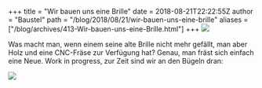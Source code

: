 +++
title = "Wir bauen uns eine Brille"
date = 2018-08-21T22:22:55Z
author = "Baustel"
path = "/blog/2018/08/21/wir-bauen-uns-eine-brille"
aliases = ["/blog/archives/413-Wir-bauen-uns-eine-Brille.html"]
+++
[![](/media/IMG_20180821_230946.serendipityThumb.jpg)](/media/IMG_20180821_230946.jpg)

Was macht man, wenn einem seine alte Brille nicht mehr gefällt, man aber
Holz und eine CNC-Fräse zur Verfügung hat? Genau, man fräst sich einfach
eine Neue. Work in progress, zur Zeit sind wir an den Bügeln dran:

[![](/media/IMG_20180821_230653.serendipityThumb.jpg)](/media/IMG_20180821_230653.jpg)
